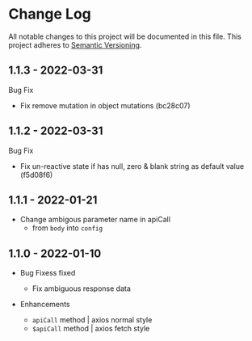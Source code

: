 # Change Log

All notable changes to this project will be documented in this file.
This project adheres to [Semantic Versioning](http://semver.org/).


## 1.1.3 - 2022-03-31

Bug Fix

- Fix remove mutation in object mutations (bc28c07)


## 1.1.2 - 2022-03-31

Bug Fix

- Fix un-reactive state if has null, zero & blank string as default value (f5d08f6)


## 1.1.1 - 2022-01-21

- Change ambigous parameter name in apiCall 
  - from `body` into `config`


## 1.1.0 - 2022-01-10

- Bug Fixess fixed
  - Fix ambiguous response data

- Enhancements
  - `apiCall` method | axios normal style
  - `$apiCall` method | axios fetch style